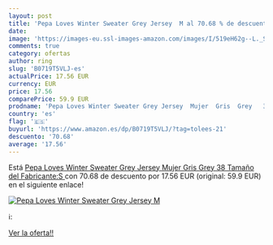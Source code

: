 ```yaml
---
layout: post
title: 'Pepa Loves Winter Sweater Grey Jersey  M al 70.68 % de descuento'
date: 
image: 'https://images-eu.ssl-images-amazon.com/images/I/519eH62g--L._SL200_.jpg'
comments: true
category: ofertas
author: ring
slug: 'B0719T5VLJ-es'
actualPrice: 17.56 EUR
currency: EUR
price: 17.56
comparePrice: 59.9 EUR
prodname: 'Pepa Loves Winter Sweater Grey Jersey  Mujer  Gris  Grey   38  Tamaño del Fabricante:S '
country: 'es'
flag: '🇪🇸'
buyurl: 'https://www.amazon.es/dp/B0719T5VLJ/?tag=tolees-21'
descuento: '70.68'
average: '17.56'
---
```


Está [Pepa Loves Winter Sweater Grey Jersey  Mujer  Gris  Grey   38  Tamaño del Fabricante:S ](https://www.amazon.es/dp/B0719T5VLJ/?tag=tolees-21) con 70.68 de descuento por 17.56 EUR (original: 59.9 EUR) en el siguiente enlace!

[![Pepa Loves Winter Sweater Grey Jersey  M](https://images-eu.ssl-images-amazon.com/images/I/519eH62g--L._SL200_.jpg)](https://www.amazon.es/dp/B0719T5VLJ/?tag=tolees-21)

ℹ️:


[Ver la oferta!!](https://www.amazon.es/dp/B0719T5VLJ/?tag=tolees-21)
